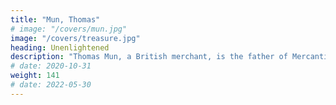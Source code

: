 ```yaml
---
title: "Mun, Thomas"
# image: "/covers/mun.jpg"
image: "/covers/treasure.jpg"
heading: Unenlightened
description: "Thomas Mun, a British merchant, is the father of Mercantilism which mutated into Neo-classical Economics after the Marginal Revolution"
# date: 2020-10-31
weight: 141
# date: 2022-05-30
---
```



<!-- . He wrote England's Treasure on Foreign Trade which became the bible of the European merchants who colonized the rest of the world and brought suffering and death to so many people -->